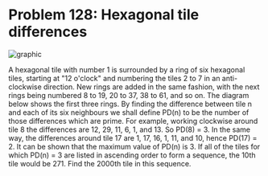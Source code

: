 # Problem 128: Hexagonal tile differences

![graphic](img128.gif)

A hexagonal tile with number 1 is surrounded by a ring of six hexagonal
tiles, starting at "12 o'clock" and numbering the tiles 2 to 7 in an
anti-clockwise direction. New rings are added in the same fashion, with
the next rings being numbered 8 to 19, 20 to 37, 38 to 61, and so on.
The diagram below shows the first three rings. By finding the difference
between tile n and each of its six neighbours we shall define PD(n) to
be the number of those differences which are prime. For example, working
clockwise around tile 8 the differences are 12, 29, 11, 6, 1, and 13. So
PD(8) = 3. In the same way, the differences around tile 17 are 1, 17,
16, 1, 11, and 10, hence PD(17) = 2. It can be shown that the maximum
value of PD(n) is 3. If all of the tiles for which PD(n) = 3 are listed
in ascending order to form a sequence, the 10th tile would be 271. Find
the 2000th tile in this sequence.